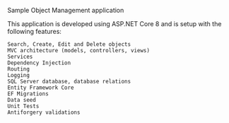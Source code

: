 Sample Object Management application

This application is developed using ASP.NET Core 8 and is setup with the following features:

	Search, Create, Edit and Delete objects
	MVC architecture (models, controllers, views)
 	Services
    Dependency Injection
	Routing
	Logging
  	SQL Server database, database relations
  	Entity Framework Core 
    EF Migrations
    Data seed
    Unit Tests
	Antiforgery validations
